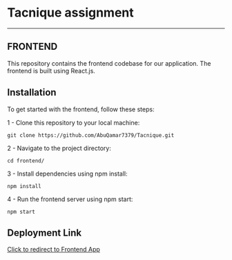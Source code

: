 # Tacnique assignment

---

## FRONTEND

This repository contains the frontend codebase for our application. The frontend is built using React.js.

## Installation

To get started with the frontend, follow these steps:

1 - Clone this repository to your local machine:

    git clone https://github.com/AbuQamar7379/Tacnique.git

2 - Navigate to the project directory:

    cd frontend/

3 - Install dependencies using npm install:

    npm install

4 - Run the frontend server using npm start:

    npm start

## Deployment Link

[Click to redirect to Frontend App](https://abuqamar-tacnique.vercel.app/)

